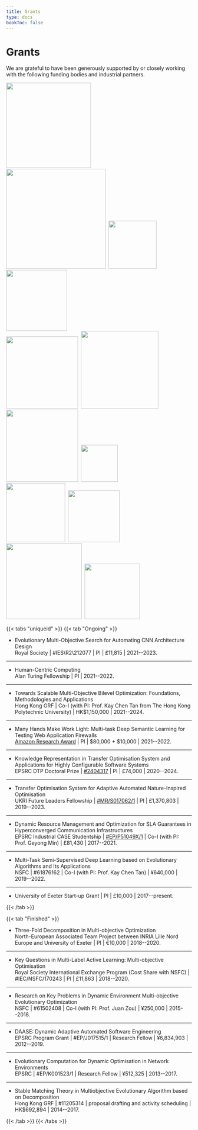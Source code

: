```yaml
---
title: Grants
type: docs
bookToc: false
---
```


# Grants

<link rel="stylesheet" href="/academicons/academicons-1.9.0/css/academicons.min.css"/>
<link rel="stylesheet" href="https://maxcdn.bootstrapcdn.com/font-awesome/4.4.0/css/font-awesome.min.css">
<head>
<script src='https://kit.fontawesome.com/a076d05399.js' crossorigin='anonymous'></script>
<link rel="stylesheet" href="https://fonts.googleapis.com/icon?family=Material+Icons">
<link rel="stylesheet" href="https://cdnjs.cloudflare.com/ajax/libs/font-awesome/4.7.0/css/font-awesome.min.css">
</head>

<style>
hr.dashed {
  border-top: 1px dashed #bbb;
}

.grid-container {
  display: grid;
  grid-template-columns: 40% 60%;
  grid-gap: 5px;
  background-color: transparent;
  padding: 5px;
}
</style>

We are grateful to have been generously supported by or closely working with the following funding bodies and industrial partners.

 <img src="/media/ukri.png" width="230">&nbsp; <img src="/media/epsrc.png" width="270">&nbsp; <img src="/media/ara" width="130">&nbsp; <img src="/media/rs2.gif" width="165"><br>
 <img src="/media/uoe.gif" width="195">&nbsp; <img src="/media/rgc.jpg" width="210">&nbsp; <img src="/media/inria.png" width="195">&nbsp; <img src="/media/nsfc.jpeg" width="100"></br>
   <img src="/media/sww.png" width="160">&nbsp; <img src="/media/wpa.jpeg" width="140"> <img src="/media/dashboard.png" width="205">&nbsp; <img src="/media/bt.png" width="150"> 

{{< tabs "uniqueid" >}}
{{< tab "Ongoing" >}}

- Evolutionary Multi-Objective Search for Automating CNN Architecture Design<br>
<i class='fa fa-balance-scale' style='font-size:18px'></i> Royal Society | <i class='fa fa-qrcode' style='font-size:18px'></i> #IES\R2\212077 | <i class='fa fa-street-view' style='font-size:18px'></i> PI | <i class='fa fa-money' style='font-size:18px'></i> &pound;11,815 | <i class='fa fa-calendar-o' style='font-size:18px'></i> 2021--2023.
---
- Human-Centric Computing<br>
<i class='fa fa-balance-scale' style='font-size:18px'></i> Alan Turing Fellowship | <i class='fa fa-street-view' style='font-size:18px'></i> PI | <i class='fa fa-calendar-o' style='font-size:18px'></i> 2021--2022.
---
- Towards Scalable Multi-Objective Bilevel Optimization: Foundations, Methodologies and Applications<br>
<i class='fa fa-balance-scale' style='font-size:18px'></i> Hong Kong GRF | <i class='fa fa-street-view' style='font-size:18px'></i> Co-I (with PI: Prof. Kay Chen Tan from The Hong Kong Polytechnic University) | <i class='fa fa-money' style='font-size:18px'></i> HK$1,150,000 | <i class='fa fa-calendar-o' style='font-size:18px'></i> 2021--2024.
---
- Many Hands Make Work Light: Multi-task Deep Semantic Learning for Testing Web Application Firewalls<br>
<i class='fa fa-balance-scale' style='font-size:18px'></i> [Amazon Research Award](https://www.amazon.science/research-awards/recipients/ke-li-2020) | <i class='fa fa-street-view' style='font-size:18px'></i> PI | <i class='fa fa-money' style='font-size:18px'></i> $80,000 + <i class='fa fa-amazon' style='font-size:15px'></i> $10,000 | <i class='fa fa-calendar-o' style='font-size:18px'></i> 2021--2022.
---
- Knowledge Representation in Transfer Optimisation System and Applications for Highly Configurable Software Systems<br>
<i class='fa fa-balance-scale' style='font-size:18px'></i> EPSRC DTP Doctoral Prize | <i class='fa fa-qrcode' style='font-size:18px'></i> [#2404317](https://gtr.ukri.org/projects?ref=studentship-2404317) | <i class='fa fa-street-view' style='font-size:18px'></i> PI | <i class='fa fa-money' style='font-size:18px'></i> &pound;74,000 | <i class='fa fa-calendar-o' style='font-size:18px'></i> 2020--2024.
---
- Transfer Optimisation System for Adaptive Automated Nature-Inspired Optimisation<br>
<i class='fa fa-balance-scale' style='font-size:18px'></i> UKRI Future Leaders Fellowship | <i class='fa fa-qrcode' style='font-size:18px'></i> [#MR/S017062/1](https://gtr.ukri.org/projects?ref=MR%2FS017062%2F1) | <i class='fa fa-street-view' style='font-size:18px'></i> PI | <i class='fa fa-money' style='font-size:18px'></i> &pound;1,370,803 | <i class='fa fa-calendar-o' style='font-size:18px'></i> 2019--2023.
---
- Dynamic Resource Management and Optimization for SLA Guarantees in Hyperconverged Communication Infrastructures<br>
<i class='fa fa-balance-scale' style='font-size:18px'></i> EPSRC Industrial CASE Studentship | <i class='fa fa-qrcode' style='font-size:18px'></i> [#EP/P51049X/1](https://gtr.ukri.org/projects?ref=studentship-2006920) | <i class='fa fa-street-view' style='font-size:18px'></i> Co-I (with PI: Prof. Geyong Min) | <i class='fa fa-money' style='font-size:18px'></i> &pound;81,430 | <i class='fa fa-calendar-o' style='font-size:18px'></i> 2017--2021.
---
- Multi-Task Semi-Supervised Deep Learning based on Evolutionary Algorithms and Its Applications<br>
<i class='fa fa-balance-scale' style='font-size:18px'></i> NSFC | <i class='fa fa-qrcode' style='font-size:18px'></i> #61876162 | <i class='fa fa-street-view' style='font-size:18px'></i> Co-I (with PI: Prof. Kay Chen Tan) | <i class='fa fa-money' style='font-size:18px'></i> &yen;640,000 | <i class='fa fa-calendar-o' style='font-size:18px'></i> 2019--2022.
---
- <i class='fa fa-balance-scale' style='font-size:18px'></i> University of Exeter Start-up Grant | <i class='fa fa-street-view' style='font-size:18px'></i> PI | <i class='fa fa-money' style='font-size:18px'></i> &pound;10,000 | <i class='fa fa-calendar-o' style='font-size:18px'></i> 2017--present.

{{< /tab >}}

{{< tab "Finished" >}}

- Three-Fold Decomposition in Multi-objective Optimization<br>
<i class='fa fa-balance-scale' style='font-size:18px'></i> North-European Associated Team Project between INRIA Lille Nord Europe and University of Exeter | <i class='fa fa-street-view' style='font-size:18px'></i> PI | <i class='fa fa-money' style='font-size:18px'></i> &euro;10,000 | <i class='fa fa-calendar-o' style='font-size:18px'></i> 2018--2020.
---
- Key Questions in Multi-Label Active Learning: Multi-objective Optimisation<br>
<i class='fa fa-balance-scale' style='font-size:18px'></i> Royal Society International Exchange Program (Cost Share with NSFC) | <i class='fa fa-qrcode' style='font-size:18px'></i> #IEC/NSFC/170243 | <i class='fa fa-street-view' style='font-size:18px'></i> PI | <i class='fa fa-money' style='font-size:18px'></i> &pound;11,863 | <i class='fa fa-calendar-o' style='font-size:18px'></i> 2018--2020.
---
- Research on Key Problems in Dynamic Environment Multi-objective Evolutionary Optimization<br>
<i class='fa fa-balance-scale' style='font-size:18px'></i> NSFC | <i class='fa fa-qrcode' style='font-size:18px'></i> #61502408 | <i class='fa fa-street-view' style='font-size:18px'></i> Co-I (with PI: Prof. Juan Zou) | <i class='fa fa-money' style='font-size:18px'></i> &yen;250,000 | <i class='fa fa-calendar-o' style='font-size:18px'></i> 2015--2018.
---
- DAASE: Dynamic Adaptive Automated Software Engineering<br>
<i class='fa fa-balance-scale' style='font-size:18px'></i> EPSRC Program Grant | <i class='fa fa-qrcode' style='font-size:18px'></i> #EP/J017515/1 | <i class='fa fa-street-view' style='font-size:18px'></i> Research Fellow | <i class='fa fa-money' style='font-size:18px'></i> &yen;6,834,903 | <i class='fa fa-calendar-o' style='font-size:18px'></i> 2012--2019.
---
- Evolutionary Computation for Dynamic Optimisation in Network Environments<br>
<i class='fa fa-balance-scale' style='font-size:18px'></i> EPSRC | <i class='fa fa-qrcode' style='font-size:18px'></i> #EP/K001523/1 | <i class='fa fa-street-view' style='font-size:18px'></i> Research Fellow | <i class='fa fa-money' style='font-size:18px'></i> &yen;512,325 | <i class='fa fa-calendar-o' style='font-size:18px'></i> 2013--2017.
---
- Stable Matching Theory in Multiobjective Evolutionary Algorithm based on Decomposition<br>
<i class='fa fa-balance-scale' style='font-size:18px'></i> Hong Kong GRF | <i class='fa fa-qrcode' style='font-size:18px'></i> #11205314 | <i class='fa fa-street-view' style='font-size:18px'></i> proposal drafting and activity scheduling | <i class='fa fa-money' style='font-size:18px'></i> HK$692,894 | <i class='fa fa-calendar-o' style='font-size:18px'></i> 2014--2017.

{{< /tab >}}
{{< /tabs >}}
